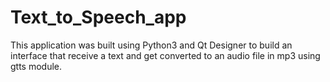 # Text_to_Speech_app
This application was built using Python3 and Qt Designer to build an interface that receive a text and get converted to an audio file in mp3 using gtts module. 

